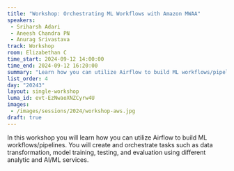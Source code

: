 ```yaml
---
title: "Workshop: Orchestrating ML Workflows with Amazon MWAA"
speakers:
 - Sriharsh Adari
 - Aneesh Chandra PN
 - Anurag Srivastava
track: Workshop
room: Elizabethan C
time_start: 2024-09-12 14:00:00
time_end: 2024-09-12 16:20:00
summary: "Learn how you can utilize Airflow to build ML workflows/pipelines. You will create and orchestrate tasks such as data transformation, model training, testing, and evaluation using different analytic and AI/ML services."
list_order: 4
day: "20243"
layout: single-workshop
luma_id: evt-EzNwaoXNZCyrw4U
images:
 - /images/sessions/2024/workshop-aws.jpg 
draft: true
---
```


In this workshop you will learn how you can utilize Airflow to build ML workflows/pipelines. You will create and orchestrate tasks such as data transformation, model training, testing, and evaluation using different analytic and AI/ML services.
